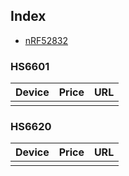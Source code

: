 ## Index
- [nRF52832](#nrf52832)

### HS6601

| Device | Price | URL |
|-|-:|-|
|  |  |  |


### HS6620


| Device | Price | URL |
|-|-:|-|
|  |  |  |
